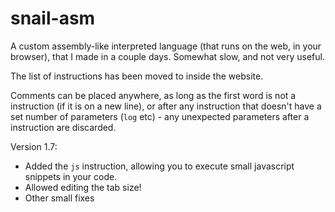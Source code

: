 # snail-asm
A custom assembly-like interpreted language (that runs on the web, in your browser), that I made in a couple days. Somewhat slow, and not very useful.

The list of instructions has been moved to inside the website.

Comments can be placed anywhere, as long as the first word is not a instruction (if it is on a new line), or after any instruction that doesn't have a set number of parameters (`log` etc) - any unexpected parameters after a instruction are discarded.

Version 1.7:
 * Added the `js` instruction, allowing you to execute small javascript snippets in your code.
 * Allowed editing the tab size!
 * Other small fixes
